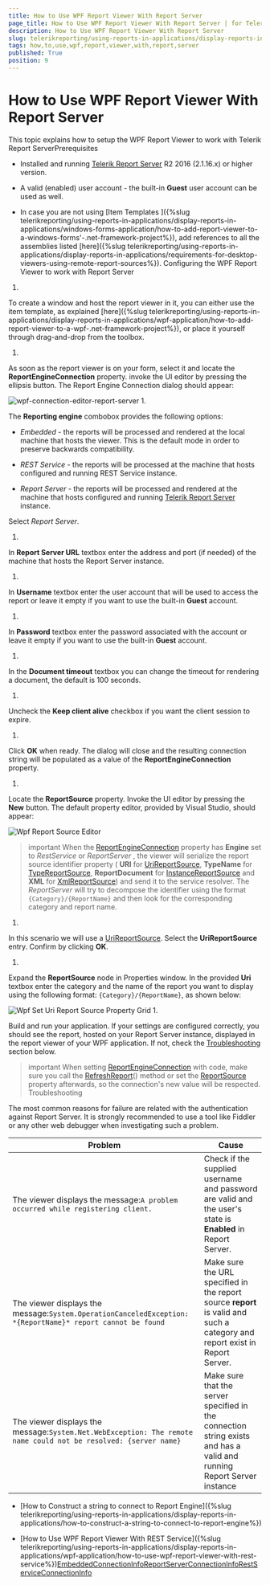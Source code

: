 ```yaml
---
title: How to Use WPF Report Viewer With Report Server
page_title: How to Use WPF Report Viewer With Report Server | for Telerik Reporting Documentation
description: How to Use WPF Report Viewer With Report Server
slug: telerikreporting/using-reports-in-applications/display-reports-in-applications/wpf-application/how-to-use-wpf-report-viewer-with-report-server
tags: how,to,use,wpf,report,viewer,with,report,server
published: True
position: 9
---
```


# How to Use WPF Report Viewer With Report Server



This topic explains how to setup the WPF Report Viewer to work with Telerik Report ServerPrerequisites

* Installed and running
              [Telerik Report Server](http://docs.telerik.com/report-server/introduction) R2 2016 (2.1.16.x) or higher version.
            

* A valid (enabled) user account - the built-in __Guest__ user account can be used as well.
            

* In case you are not using [Item Templates ]({%slug telerikreporting/using-reports-in-applications/display-reports-in-applications/windows-forms-application/how-to-add-report-viewer-to-a-windows-forms'-.net-framework-project%}),
              add references to all the assemblies listed
              [here]({%slug telerikreporting/using-reports-in-applications/display-reports-in-applications/requirements-for-desktop-viewers-using-remote-report-sources%}).
            Configuring the WPF Report Viewer to work with Report Server
1. 

To create a window and host the report viewer in it, you can either use the item template, as explained
                  [here]({%slug telerikreporting/using-reports-in-applications/display-reports-in-applications/wpf-application/how-to-add-report-viewer-to-a-wpf-.net-framework-project%}), or place it yourself through drag-and-drop from the toolbox.
                
1. 

As soon as the report viewer is on your form, select it and locate the __ReportEngineConnection__ property.
                  invoke the UI editor by pressing the ellipsis button. The Report Engine Connection dialog should appear:
                  
  ![wpf-connection-editor-report-server](images/wpf-connection-editor-report-server.png)
1. 

The __Reporting engine__ combobox provides the following options:
                

* *Embedded* - the reports will be processed and rendered at the local machine that hosts the viewer. This is the default mode in order to preserve backwards compatibility.
                    

* *REST Service* - the reports will be processed at the machine that hosts configured and running REST Service instance.
                    

* *Report Server* - the reports will be processed and rendered at the machine that hosts configured and running
                      [Telerik Report Server ](http://docs.telerik.com/report-server/introduction) instance.
                    

Select *Report Server*.
                
1. 

In __Report Server URL__ textbox enter the address and port (if needed) of the machine that hosts the Report Server instance.
                
1. 

In __Username__ textbox enter the user account that will be used to access the report or leave it empty if you want to use the built-in __Guest__ account.
                
1. 

In __Password__ textbox enter the password associated with the account or leave it empty if you want to use the built-in __Guest__ account.
                
1. 

In the __Document timeout__ textbox you can change the timeout for rendering a document, the default is 100 seconds.
                
1. 

Uncheck the __Keep client alive__ checkbox if you want the client session to expire.
                
1. 

Click __OK__ when ready. The dialog will close and the resulting connection string will be populated as a value of the __ReportEngineConnection__ property.
                
1. 

Locate the __ReportSource__ property. Invoke the UI editor by pressing the __New__ button. The default property editor, provided by Visual Studio, should appear:
                  
  ![Wpf Report Source Editor](images/WpfReportSourceEditor.png)

>important When the                    [ReportEngineConnection](/reporting/api/Telerik.ReportViewer.Wpf.ReportViewer#Telerik_ReportViewer_Wpf_ReportViewer_ReportEngineConnection)                    property has  __Engine__  set to  *RestService*  or  *ReportServer* ,                    the viewer will serialize the report source identifier property                    ( __URI__  for                    [UriReportSource](/reporting/api/Telerik.Reporting.UriReportSource),                     __TypeName__  for                    [TypeReportSource](/reporting/api/Telerik.Reporting.TypeReportSource),                     __ReportDocument__  for                    [InstanceReportSource](/reporting/api/Telerik.Reporting.InstanceReportSource) and                     __XML__  for                    [XmlReportSource](/reporting/api/Telerik.Reporting.XmlReportSource)) and send it to the service resolver.                  The  *ReportServer*  will try to decompose the identifier using the format `{Category}/{ReportName}` and then look for the corresponding category and report name.                  

1. 

In this scenario we will use a [UriReportSource](/reporting/api/Telerik.Reporting.UriReportSource).
                  Select the __UriReportSource__ entry. Confirm by clicking __OK__.
                
1. 

Expand the __ReportSource__ node in Properties window. In the provided __Uri__ textbox enter the category and the name of the report you want to display using the following format: `{Category}/{ReportName}`, as shown below:
                  
  ![Wpf Set Uri Report Source Property Grid](images/WpfSetUriReportSourcePropertyGrid.png)
1. 

Build and run your application. If your settings are configured correctly, you should see the report, hosted on your Report Server instance, displayed in the report viewer of your WPF application.
                  If not, check the
                  [Troubleshooting](#Troubleshooting) section below.
                

>important When setting [ReportEngineConnection](/reporting/api/Telerik.ReportViewer.Wpf.ReportViewer#Telerik_ReportViewer_Wpf_ReportViewer_ReportEngineConnection) with code, make sure you call              the [RefreshReport](/reporting/api/Telerik.ReportViewer.Wpf.ReportViewer#Telerik_ReportViewer_Wpf_ReportViewer_RefreshReport)() method               or set the [ReportSource](/reporting/api/Telerik.ReportViewer.Wpf.ReportViewer#Telerik_ReportViewer_Wpf_ReportViewer_ReportSource) property afterwards,               so the connection's new value will be respected.          
Troubleshooting

The most common reasons for failure are related with the authentication against Report Server. It is strongly recommended to use a tool like
          Fiddler or any other web debugger when investigating such a problem.
        


| Problem | Cause |
| ------ | ------ |
|The viewer displays the message:`A problem occurred while registering client.`|Check if the supplied username and password are valid and the user's state is __Enabled__ in Report Server.|
|The viewer displays the message:`System.OperationCanceledException: *{ReportName}* report cannot be found`|Make sure the URL specified in the report source __report__ is valid and such a category and report exist in Report Server.|
|The viewer displays the message:`System.Net.WebException: The remote name could not be resolved: {server name}`|Make sure that the server specified in the connection string exists and has a valid and running Report Server instance|




 * [How to Construct a string to connect to Report Engine]({%slug telerikreporting/using-reports-in-applications/display-reports-in-applications/how-to-construct-a-string-to-connect-to-report-engine%})

 * [How to Use WPF Report Viewer With REST Service]({%slug telerikreporting/using-reports-in-applications/display-reports-in-applications/wpf-application/how-to-use-wpf-report-viewer-with-rest-service%})[EmbeddedConnectionInfo](/reporting/api/Telerik.ReportViewer.Common.EmbeddedConnectionInfo)[ReportServerConnectionInfo](/reporting/api/Telerik.ReportViewer.Common.ReportServerConnectionInfo)[RestServiceConnectionInfo](/reporting/api/Telerik.ReportViewer.Common.RestServiceConnectionInfo)
